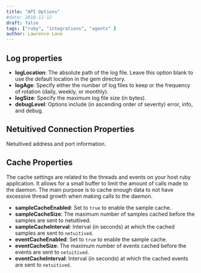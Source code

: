 ```yaml
---
title: "API Options"
#date: 2018-12-12
draft: false
tags: ["ruby", "integrations", "agents" ]
author: Lawrence Lane
---
```


## Log properties

- **logLocation**: The absolute path of the log file. Leave this option blank to use the default location in the gem directory.
- **logAge**: Specify either the number of log files to keep or the frequency of rotation (daily, weekly, or monthly).
- **logSize**: Specify the maximum log file size (in bytes).
- **debugLevel**: Options include (in ascending order of severity) error, info, and debug.

## Netuitived Connection Properties

Netuitived address and port information.


## Cache Properties
The cache settings are related to the threads and events on your host ruby application. It allows for a small buffer to limit the amount of calls made to the daemon. The main purpose is to cache enough data to not have excessive thread growth when making calls to the daemon.

- **sampleCacheEnabled**: Set to `true` to enable the sample cache.
- **sampleCacheSize**: The maximum number of samples cached before the samples are sent to netuitived.
- **sampleCacheInterval**: Interval (in seconds) at which the cached samples are sent to `netuitived`.
- **eventCacheEnabled**: Set to `true` to enable the sample cache.
- **eventCacheSize**: The maximum number of events cached before the events are sent to `netuitived`.
- **eventCacheInterval**: Interval (in seconds) at which the cached events are sent to `netuitived`.
